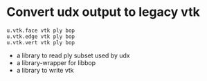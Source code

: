 # Convert udx output to legacy vtk

    u.vtk.face vtk ply bop
    u.vtk.edge vtk ply bop
    u.vtk.vert vtk ply bop

- a library to read ply subset used by udx
- a library-wrapper for libbop
- a library to write vtk
